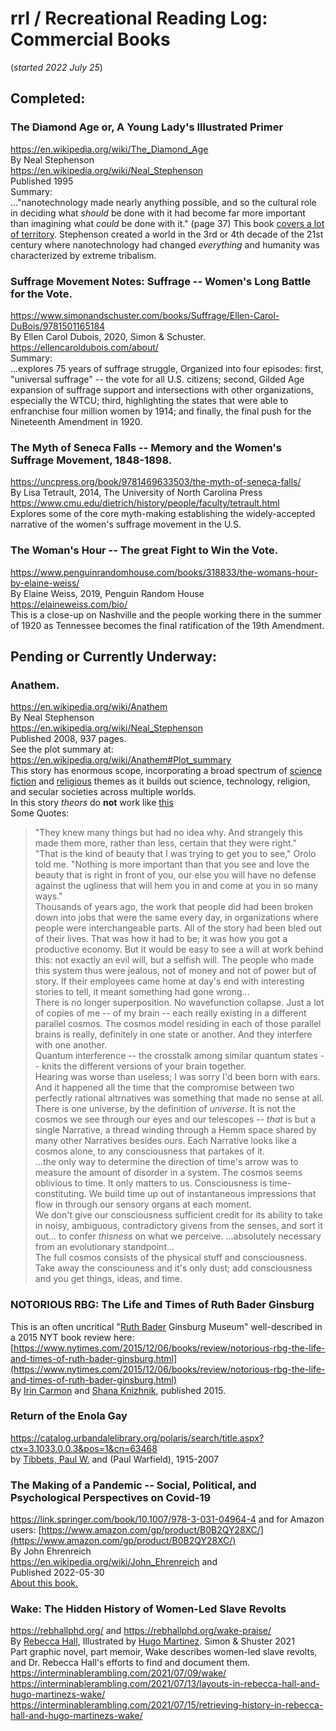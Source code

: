 # rrl / Recreational Reading Log: Commercial Books  
(*started 2022 July 25*)  

## Completed:  
### The Diamond Age or, A Young Lady's Illustrated Primer  
https://en.wikipedia.org/wiki/The_Diamond_Age  
By Neal Stephenson  
https://en.wikipedia.org/wiki/Neal_Stephenson  
Published 1995  
Summary:  
..."nanotechnology made nearly anything possible, and so the cultural role in deciding what *should* be done with it had become far more important than imagining what *could* be done with it." (page 37)  This book [covers a lot of territory](https://en.wikipedia.org/wiki/The_Diamond_Age).  Stephenson created a world in the 3rd or 4th decade of the 21st century where nanotechnology had changed *everything* and humanity was characterized by extreme tribalism.  

### Suffrage Movement Notes: Suffrage -- Women's Long Battle for the Vote.  
https://www.simonandschuster.com/books/Suffrage/Ellen-Carol-DuBois/9781501165184  
By Ellen Carol Dubois, 2020, Simon & Schuster.  
https://ellencaroldubois.com/about/  
Summary:  
...explores 75 years of suffrage struggle, Organized into four episodes:  first, "universal suffrage" -- the vote for all U.S. citizens; second, Gilded Age expansion of suffrage support and intersections with other organizations, especially the WTCU; third, highlighting the states that were able to enfranchise four million women by 1914; and finally, the final push for the Nineteenth Amendment in 1920.  
  
### The Myth of Seneca Falls -- Memory and the Women's Suffrage Movement, 1848-1898.  
https://uncpress.org/book/9781469633503/the-myth-of-seneca-falls/  
By Lisa Tetrault, 2014, The University of North Carolina Press  
https://www.cmu.edu/dietrich/history/people/faculty/tetrault.html  
Explores some of the core myth-making establishing the widely-accepted narrative of the women's suffrage movement in the U.S.  
  
### The Woman's Hour -- The great Fight to Win the Vote.  
https://www.penguinrandomhouse.com/books/318833/the-womans-hour-by-elaine-weiss/  
By Elaine Weiss, 2019, Penguin Random House  
https://elaineweiss.com/bio/  
This is a close-up on Nashville and the people working there in the summer of 1920 as Tennessee becomes the final ratification of the 19th Amendment.  
  
    
## Pending or Currently Underway:  
### Anathem.  
https://en.wikipedia.org/wiki/Anathem  
By Neal Stephenson  
https://en.wikipedia.org/wiki/Neal_Stephenson  
Published 2008, 937 pages.  
See the plot summary at: https://en.wikipedia.org/wiki/Anathem#Plot_summary  
This story has enormous scope, incorporating a broad spectrum of [science fiction](https://en.wikipedia.org/wiki/List_of_science_fiction_themes) and [religious](https://en.wikipedia.org/wiki/List_of_religious_ideas_in_science_fiction) themes as it builds out science, technology, religion, and secular societies across multiple worlds.  
In this story *theors* do **not** work like [this](https://www.explainxkcd.com/wiki/index.php/435:_Purity)  
Some Quotes:  
>"They knew many things but had no idea why.  And strangely this made them more, rather than less, certain that they were right."  
>"That is the kind of beauty that I was trying to get you to see," Orolo told me. "Nothing is more important than that you see and love the beauty that is right in front of you, our else you will have no defense against the ugliness that will hem you in and come at you in so many ways."  
>Thousands of years ago, the work that people did had been broken down into jobs that were the same every day, in organizations where people were interchangeable parts.  All of the story had been bled out of their lives.  That was how it had to be; it was how you got a productive economy.  But it would be easy to see a will at work behind this: not exactly an evil will, but a selfish will.  The people who made this system thus were jealous, not of money and not of power but of story.  If their employees came home at day's end with interesting stories to tell, it meant something had gone wrong...  
>There is no longer superposition.  No wavefunction collapse.  Just a lot of copies of me -- of my brain -- each really existing in a different parallel cosmos.  The cosmos model residing in each of those parallel brains is really, definitely in one state or another.  And they interfere with one another.  
>Quantum interference -- the crosstalk among similar quantum states -- knits the different versions of your brain together.  
>Hearing was worse than useless; I was sorry I'd been born with ears.  
>And it happened all the time that the compromise between two perfectly rational altrnatives was something that made no sense at all.  
>There is one universe, by the definition of *universe*. It is not the cosmos we see through our eyes and our telescopes -- *that* is but a single Narrative, a thread winding through a Hemm space shared by many other Narratives besides ours.  Each Narrative looks like a cosmos alone, to any consciousness that partakes of it.  
>...the only way to determine the direction of time's arrow was to measure the amount of disorder in a system. The cosmos seems oblivious to time.  It only matters to us.  Consciousness is time-constituting.  We build time up out of instantaneous impressions that flow in through our sensory organs at each moment.  
>We don't give our consciousness sufficient credit for its ability to take in noisy, ambiguous, contradictory givens from the senses, and sort it out... to confer *thisness* on what we perceive.  ...absolutely necessary from an evolutionary standpoint...  
>The full cosmos consists of the physical stuff and consciousness.  Take away the consciouness and it's only dust; add consciousness and you get things, ideas, and time.  


### NOTORIOUS RBG: The Life and Times of Ruth Bader Ginsburg  
This is an often uncritical "[Ruth Bader](https://en.wikipedia.org/wiki/Ruth_Bader_Ginsburg) Ginsburg Museum" well-described in a 2015 NYT book review here: [https://www.nytimes.com/2015/12/06/books/review/notorious-rbg-the-life-and-times-of-ruth-bader-ginsburg.html](https://www.nytimes.com/2015/12/06/books/review/notorious-rbg-the-life-and-times-of-ruth-bader-ginsburg.html)  
By [Irin Carmon](https://en.wikipedia.org/wiki/Irin_Carmon) and [Shana Knizhnik](https://en.wikipedia.org/wiki/Shana_Knizhnik), published 2015.  

### Return of the Enola Gay  
https://catalog.urbandalelibrary.org/polaris/search/title.aspx?ctx=3.1033.0.0.3&pos=1&cn=63468  
by [Tibbets, Paul W.](https://en.wikipedia.org/wiki/Paul_Tibbets) and (Paul Warfield), 1915-2007  

### The Making of a Pandemic -- Social, Political, and Psychological Perspectives on Covid-19  
https://link.springer.com/book/10.1007/978-3-031-04964-4  and for Amazon users: [https://www.amazon.com/gp/product/B0B2QY28XC/](https://www.amazon.com/gp/product/B0B2QY28XC/)  
By John Ehrenreich  
https://en.wikipedia.org/wiki/John_Ehrenreich and  
Published 2022-05-30  
[About this book.](https://link.springer.com/book/10.1007/978-3-031-04964-4?noAccess=true#about-this-book)  


### Wake: The Hidden History of Women-Led Slave Revolts  
https://rebhallphd.org/ and https://rebhallphd.org/wake-praise/   
By [Rebecca Hall](https://rebhallphd.org/rebecca-hall/), Illustrated by [Hugo Martinez](https://www.linkedin.com/in/hugo-martinez-88121a6). Simon & Shuster 2021  
Part graphic novel, part memoir, Wake describes women-led slave revolts, and Dr. Rebecca Hall's efforts to find and document them.  
https://interminablerambling.com/2021/07/09/wake/  
https://interminablerambling.com/2021/07/13/layouts-in-rebecca-hall-and-hugo-martinezs-wake/  
https://interminablerambling.com/2021/07/15/retrieving-history-in-rebecca-hall-and-hugo-martinezs-wake/  